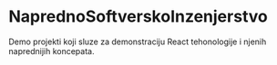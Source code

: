 # NaprednoSoftverskoInzenjerstvo
Demo projekti koji sluze za demonstraciju React tehonologije i njenih naprednijih koncepata.
